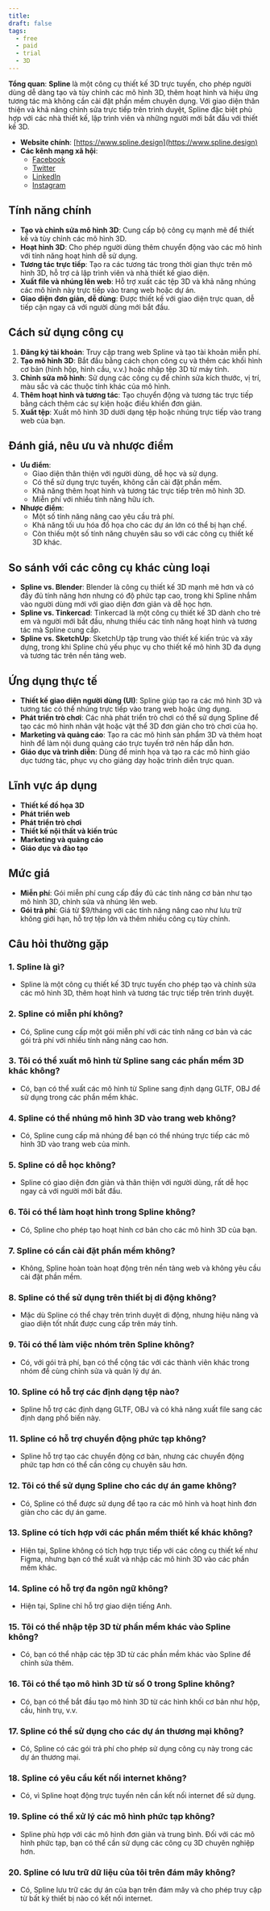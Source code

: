 ```yaml
---
title: 
draft: false
tags:
  - free
  - paid
  - trial
  - 3D
---
```

**Tổng quan**: **Spline** là một công cụ thiết kế 3D trực tuyến, cho phép người dùng dễ dàng tạo và tùy chỉnh các mô hình 3D, thêm hoạt hình và hiệu ứng tương tác mà không cần cài đặt phần mềm chuyên dụng. Với giao diện thân thiện và khả năng chỉnh sửa trực tiếp trên trình duyệt, Spline đặc biệt phù hợp với các nhà thiết kế, lập trình viên và những người mới bắt đầu với thiết kế 3D.

- **Website chính**: [https://www.spline.design](https://www.spline.design)
- **Các kênh mạng xã hội**:
    - [Facebook](https://www.facebook.com/splinedesign)
    - [Twitter](https://www.twitter.com/spline)
    - [LinkedIn](https://www.linkedin.com/company/splinedesign)
    - [Instagram](https://www.instagram.com/splinedesign)
## Tính năng chính

- **Tạo và chỉnh sửa mô hình 3D**: Cung cấp bộ công cụ mạnh mẽ để thiết kế và tùy chỉnh các mô hình 3D.
- **Hoạt hình 3D**: Cho phép người dùng thêm chuyển động vào các mô hình với tính năng hoạt hình dễ sử dụng.
- **Tương tác trực tiếp**: Tạo ra các tương tác trong thời gian thực trên mô hình 3D, hỗ trợ cả lập trình viên và nhà thiết kế giao diện.
- **Xuất file và nhúng lên web**: Hỗ trợ xuất các tệp 3D và khả năng nhúng các mô hình này trực tiếp vào trang web hoặc dự án.
- **Giao diện đơn giản, dễ dùng**: Được thiết kế với giao diện trực quan, dễ tiếp cận ngay cả với người dùng mới bắt đầu.

## Cách sử dụng công cụ

1. **Đăng ký tài khoản**: Truy cập trang web Spline và tạo tài khoản miễn phí.
2. **Tạo mô hình 3D**: Bắt đầu bằng cách chọn công cụ và thêm các khối hình cơ bản (hình hộp, hình cầu, v.v.) hoặc nhập tệp 3D từ máy tính.
3. **Chỉnh sửa mô hình**: Sử dụng các công cụ để chỉnh sửa kích thước, vị trí, màu sắc và các thuộc tính khác của mô hình.
4. **Thêm hoạt hình và tương tác**: Tạo chuyển động và tương tác trực tiếp bằng cách thêm các sự kiện hoặc điều khiển đơn giản.
5. **Xuất tệp**: Xuất mô hình 3D dưới dạng tệp hoặc nhúng trực tiếp vào trang web của bạn.

## Đánh giá, nêu ưu và nhược điểm

- **Ưu điểm**:
    - Giao diện thân thiện với người dùng, dễ học và sử dụng.
    - Có thể sử dụng trực tuyến, không cần cài đặt phần mềm.
    - Khả năng thêm hoạt hình và tương tác trực tiếp trên mô hình 3D.
    - Miễn phí với nhiều tính năng hữu ích.
- **Nhược điểm**:
    - Một số tính năng nâng cao yêu cầu trả phí.
    - Khả năng tối ưu hóa đồ họa cho các dự án lớn có thể bị hạn chế.
    - Còn thiếu một số tính năng chuyên sâu so với các công cụ thiết kế 3D khác.

## So sánh với các công cụ khác cùng loại

- **Spline vs. Blender**: Blender là công cụ thiết kế 3D mạnh mẽ hơn và có đầy đủ tính năng hơn nhưng có độ phức tạp cao, trong khi Spline nhắm vào người dùng mới với giao diện đơn giản và dễ học hơn.
- **Spline vs. Tinkercad**: Tinkercad là một công cụ thiết kế 3D dành cho trẻ em và người mới bắt đầu, nhưng thiếu các tính năng hoạt hình và tương tác mà Spline cung cấp.
- **Spline vs. SketchUp**: SketchUp tập trung vào thiết kế kiến trúc và xây dựng, trong khi Spline chủ yếu phục vụ cho thiết kế mô hình 3D đa dụng và tương tác trên nền tảng web.

## Ứng dụng thực tế

- **Thiết kế giao diện người dùng (UI)**: Spline giúp tạo ra các mô hình 3D và tương tác có thể nhúng trực tiếp vào trang web hoặc ứng dụng.
- **Phát triển trò chơi**: Các nhà phát triển trò chơi có thể sử dụng Spline để tạo các mô hình nhân vật hoặc vật thể 3D đơn giản cho trò chơi của họ.
- **Marketing và quảng cáo**: Tạo ra các mô hình sản phẩm 3D và thêm hoạt hình để làm nội dung quảng cáo trực tuyến trở nên hấp dẫn hơn.
- **Giáo dục và trình diễn**: Dùng để minh họa và tạo ra các mô hình giáo dục tương tác, phục vụ cho giảng dạy hoặc trình diễn trực quan.

## Lĩnh vực áp dụng

- **Thiết kế đồ họa 3D**
- **Phát triển web**
- **Phát triển trò chơi**
- **Thiết kế nội thất và kiến trúc**
- **Marketing và quảng cáo**
- **Giáo dục và đào tạo**

## Mức giá

- **Miễn phí**: Gói miễn phí cung cấp đầy đủ các tính năng cơ bản như tạo mô hình 3D, chỉnh sửa và nhúng lên web.
- **Gói trả phí**: Giá từ $9/tháng với các tính năng nâng cao như lưu trữ không giới hạn, hỗ trợ tệp lớn và thêm nhiều công cụ tùy chỉnh.

## Câu hỏi thường gặp

### 1. **Spline là gì?**

- Spline là một công cụ thiết kế 3D trực tuyến cho phép tạo và chỉnh sửa các mô hình 3D, thêm hoạt hình và tương tác trực tiếp trên trình duyệt.

### 2. **Spline có miễn phí không?**

- Có, Spline cung cấp một gói miễn phí với các tính năng cơ bản và các gói trả phí với nhiều tính năng nâng cao hơn.

### 3. **Tôi có thể xuất mô hình từ Spline sang các phần mềm 3D khác không?**

- Có, bạn có thể xuất các mô hình từ Spline sang định dạng GLTF, OBJ để sử dụng trong các phần mềm khác.

### 4. **Spline có thể nhúng mô hình 3D vào trang web không?**

- Có, Spline cung cấp mã nhúng để bạn có thể nhúng trực tiếp các mô hình 3D vào trang web của mình.

### 5. **Spline có dễ học không?**

- Spline có giao diện đơn giản và thân thiện với người dùng, rất dễ học ngay cả với người mới bắt đầu.

### 6. **Tôi có thể làm hoạt hình trong Spline không?**

- Có, Spline cho phép tạo hoạt hình cơ bản cho các mô hình 3D của bạn.

### 7. **Spline có cần cài đặt phần mềm không?**

- Không, Spline hoàn toàn hoạt động trên nền tảng web và không yêu cầu cài đặt phần mềm.

### 8. **Spline có thể sử dụng trên thiết bị di động không?**

- Mặc dù Spline có thể chạy trên trình duyệt di động, nhưng hiệu năng và giao diện tốt nhất được cung cấp trên máy tính.

### 9. **Tôi có thể làm việc nhóm trên Spline không?**

- Có, với gói trả phí, bạn có thể cộng tác với các thành viên khác trong nhóm để cùng chỉnh sửa và quản lý dự án.

### 10. **Spline có hỗ trợ các định dạng tệp nào?**

- Spline hỗ trợ các định dạng GLTF, OBJ và có khả năng xuất file sang các định dạng phổ biến này.

### 11. **Spline có hỗ trợ chuyển động phức tạp không?**

- Spline hỗ trợ tạo các chuyển động cơ bản, nhưng các chuyển động phức tạp hơn có thể cần công cụ chuyên sâu hơn.

### 12. **Tôi có thể sử dụng Spline cho các dự án game không?**

- Có, Spline có thể được sử dụng để tạo ra các mô hình và hoạt hình đơn giản cho các dự án game.

### 13. **Spline có tích hợp với các phần mềm thiết kế khác không?**

- Hiện tại, Spline không có tích hợp trực tiếp với các công cụ thiết kế như Figma, nhưng bạn có thể xuất và nhập các mô hình 3D vào các phần mềm khác.

### 14. **Spline có hỗ trợ đa ngôn ngữ không?**

- Hiện tại, Spline chỉ hỗ trợ giao diện tiếng Anh.

### 15. **Tôi có thể nhập tệp 3D từ phần mềm khác vào Spline không?**

- Có, bạn có thể nhập các tệp 3D từ các phần mềm khác vào Spline để chỉnh sửa thêm.

### 16. **Tôi có thể tạo mô hình 3D từ số 0 trong Spline không?**

- Có, bạn có thể bắt đầu tạo mô hình 3D từ các hình khối cơ bản như hộp, cầu, hình trụ, v.v.

### 17. **Spline có thể sử dụng cho các dự án thương mại không?**

- Có, Spline có các gói trả phí cho phép sử dụng công cụ này trong các dự án thương mại.

### 18. **Spline có yêu cầu kết nối internet không?**

- Có, vì Spline hoạt động trực tuyến nên cần kết nối internet để sử dụng.

### 19. **Spline có thể xử lý các mô hình phức tạp không?**

- Spline phù hợp với các mô hình đơn giản và trung bình. Đối với các mô hình phức tạp, bạn có thể cần sử dụng các công cụ 3D chuyên nghiệp hơn.

### 20. **Spline có lưu trữ dữ liệu của tôi trên đám mây không?**

- Có, Spline lưu trữ các dự án của bạn trên đám mây và cho phép truy cập từ bất kỳ thiết bị nào có kết nối internet.